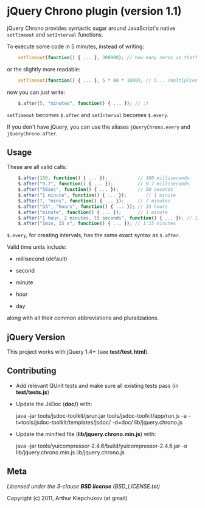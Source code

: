jQuery Chrono plugin (version 1.1)
==================================

jQuery Chrono provides syntactic sugar around JavaScript's native 
`setTimeout` and `setInterval` functions.

To execute some code in 5 minutes, instead of writing:

```js
    setTimeout(function() { ... }, 300000); // how many zeros is that?
```

or the slightly more readable:

```js
    setTimeout(function() { ... }, 5 * 60 * 1000); // 5... (multiplies in head) min
```

now you can just write:

```js
    $.after(5, "minutes", function() { ... }); // :)
````

`setTimeout` becomes `$.after` and `setInterval` becomes `$.every`.

If you don't have jQuery, you can use the aliases `jQueryChrono.every` and
`jQueryChrono.after`.

Usage
-----

These are all valid calls:

```js
    $.after(100, function() { ... });           // 100 milliseconds
    $.after("9.7", function() { ... });         // 9.7 milliseconds
    $.after("50sec", function() { ... });       // 50 seconds
    $.after("1 minute", function() { ... });       // 1 minute
    $.after(7, "mins", function() { ... });     // 7 minutes
    $.after("33", "hours", function() { ... }); // 33 hours
    $.after("minute", function() { ... });      // 1 minute
    $.after("1 hour, 2 minutes, 15 seconds", function() { ... }); // 1:02:15 hours
    $.after("1min, 15 s", function() { ... }); // 1:15 minutes
```

`$.every`, for creating intervals, has the same exact syntax as `$.after`.

Valid time units include:  

* millisecond (default)

* second 

* minute 

* hour

* day

along with all their common abbreviations and pluralizations.

jQuery Version
--------------

This project works with jQuery 1.4+ (see __test/test.html__).

Contributing
------------

* Add relevant QUnit tests and make sure all existing tests pass (in __test/tests.js__)

* Update the JsDoc (__doc/__) with:

  java -jar tools/jsdoc-toolkit/jsrun.jar tools/jsdoc-toolkit/app/run.js -a -t=tools/jsdoc-toolkit/templates/jsdoc/ -d=doc/ lib/jquery.chrono.js

* Update the minified file (__lib/jquery.chrono.min.js__) with:

  java -jar tools/yuicompressor-2.4.6/build/yuicompressor-2.4.6.jar -o lib/jquery.chrono.min.js lib/jquery.chrono.js

Meta
----

_Licensed under the 3-clause **BSD license** (BSD_LICENSE.txt)_

Copyright (c) 2011, Arthur Klepchukov (at gmail)
